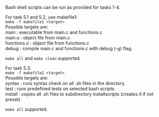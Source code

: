 Bash shell scripts can be run as provided for tasks 1-4.

For task 5.1 and 5.2, use makefile1:\
    ```make -f makefile1 <target>```\
Possible targets are:\
main        :   executable from main.c and functions.c\
main.o      :   object file from main.c\
functions.o :   object file from functions.c\
debug       :   compile main.c and functions.c with debug (-g) flag.

`make all` and `make clean` supported.

For task 5.3:\
    `make -f makefile2 <target>`\
Possible targets are:\
syntax      :   runs syntax check on all .sh files in the directory.\
test        :   runs predefined tests on selected bash scripts.\
install     :   copies all .sh files to subdirectory installscripts (creates it if not preset)

```make all``` supported.
